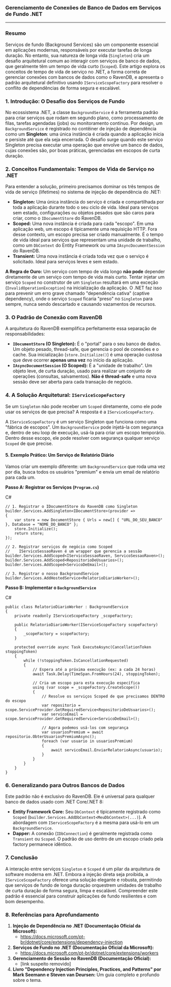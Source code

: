 ### **Gerenciamento de Conexões de Banco de Dados em Serviços de Fundo .NET**

------

### Resumo

Serviços de fundo (Background Services) são um componente essencial em aplicações modernas, responsáveis por executar tarefas de longa duração. No entanto, sua natureza de longa vida (`Singleton`) cria um desafio arquitetural comum ao interagir com serviços de banco de dados, que geralmente têm um tempo de vida curto (`Scoped`). Este artigo explora os conceitos de tempo de vida de serviço no .NET, a forma correta de gerenciar conexões com bancos de dados como o RavenDB, e apresenta o padrão arquitetural definitivo usando `IServiceScopeFactory` para resolver o conflito de dependências de forma segura e escalável.



### 1. Introdução: O Desafio dos Serviços de Fundo



No ecossistema .NET, a classe `BackgroundService` é a ferramenta padrão para criar serviços que rodam em segundo plano, como processamento de filas, tarefas agendadas (jobs) ou monitoramento contínuo. Por design, um `BackgroundService` é registrado no contêiner de injeção de dependência como um **Singleton**: uma única instância é criada quando a aplicação inicia e persiste até que ela seja encerrada. O desafio surge quando este serviço Singleton precisa executar uma operação que envolve um banco de dados, cujas conexões são, por boas práticas, gerenciadas em escopos de curta duração.



### 2. Conceitos Fundamentais: Tempos de Vida de Serviço no .NET



Para entender a solução, primeiro precisamos dominar os três tempos de vida de serviço (lifetimes) no sistema de injeção de dependência do .NET:

- **Singleton:** Uma única instância do serviço é criada e compartilhada por toda a aplicação durante todo o seu ciclo de vida. Ideal para serviços sem estado, configurações ou objetos pesados que são caros para criar, como o `IDocumentStore` do RavenDB.
- **Scoped:** Uma nova instância é criada para cada "escopo". Em uma aplicação web, um escopo é tipicamente uma requisição HTTP. Fora desse contexto, um escopo precisa ser criado manualmente. É o tempo de vida ideal para serviços que representam uma unidade de trabalho, como um `DbContext` do Entity Framework ou uma `IAsyncDocumentSession` do RavenDB.
- **Transient:** Uma nova instância é criada toda vez que o serviço é solicitado. Ideal para serviços leves e sem estado.

**A Regra de Ouro:** Um serviço com tempo de vida longo **não pode** depender diretamente de um serviço com tempo de vida mais curto. Tentar injetar um serviço `Scoped` no construtor de um `Singleton` resultará em uma exceção (`InvalidOperationException`) na inicialização da aplicação. O .NET faz isso para prevenir um erro grave chamado "dependência cativa" (captive dependency), onde o serviço `Scoped` ficaria "preso" no `Singleton` para sempre, nunca sendo descartado e causando vazamentos de recursos.



### 3. O Padrão de Conexão com RavenDB



A arquitetura do RavenDB exemplifica perfeitamente essa separação de responsabilidades:

- **`IDocumentStore` (O Singleton):** É o "portal" para o seu banco de dados. Um objeto pesado, thread-safe, que gerencia o pool de conexões e o cache. Sua inicialização (`store.Initialize()`) é uma operação custosa que deve ocorrer **apenas uma vez** no início da aplicação.
- **`IAsyncDocumentSession` (O Scoped):** É a "unidade de trabalho". Um objeto leve, de curta duração, usado para realizar um conjunto de operações (consultas, salvamentos). **Não é thread-safe** e uma nova sessão deve ser aberta para cada transação de negócio.



### 4. A Solução Arquitetural: `IServiceScopeFactory`



Se um `Singleton` não pode receber um `Scoped` diretamente, como ele pode usar os serviços de que precisa? A resposta é a `IServiceScopeFactory`.

A `IServiceScopeFactory` é um serviço Singleton que funciona como uma "fábrica de escopos". Um `BackgroundService` pode injetá-la com segurança e, dentro de seu loop de execução, usá-la para criar um escopo temporário. Dentro desse escopo, ele pode resolver com segurança qualquer serviço `Scoped` de que precise.



#### 5. Exemplo Prático: Um Serviço de Relatório Diário



Vamos criar um exemplo diferente: um `BackgroundService` que roda uma vez por dia, busca todos os usuários "premium" e envia um email de relatório para cada um.

**Passo A: Registrar os Serviços (`Program.cs`)**

C#

```
// 1. Registrar o IDocumentStore do RavenDB como Singleton
builder.Services.AddSingleton<IDocumentStore>(provider =>
{
    var store = new DocumentStore { Urls = new[] { "URL_DO_SEU_BANCO" }, Database = "NOME_DO_BANCO" };
    store.Initialize();
    return store;
});

// 2. Registrar serviços de negócio como Scoped
//    IServicoSessaoRaven é um wrapper que gerencia a sessão
builder.Services.AddScoped<IServicoSessaoRaven, ServicoSessaoRaven>(); 
builder.Services.AddScoped<RepositorioDeUsuarios>();
builder.Services.AddScoped<ServicoDeEmail>();

// 3. Registrar o nosso BackgroundService
builder.Services.AddHostedService<RelatorioDiarioWorker>();
```

**Passo B: Implementar o `BackgroundService`**

C#

```
public class RelatorioDiarioWorker : BackgroundService
{
    private readonly IServiceScopeFactory _scopeFactory;

    public RelatorioDiarioWorker(IServiceScopeFactory scopeFactory)
    {
        _scopeFactory = scopeFactory;
    }

    protected override async Task ExecuteAsync(CancellationToken stoppingToken)
    {
        while (!stoppingToken.IsCancellationRequested)
        {
            // Espera até a próxima execução (ex: a cada 24 horas)
            await Task.Delay(TimeSpan.FromHours(24), stoppingToken);

            // Cria um escopo para esta execução específica
            using (var scope = _scopeFactory.CreateScope())
            {
                // Resolve os serviços Scoped de que precisamos DENTRO do escopo
                var repositorio = scope.ServiceProvider.GetRequiredService<RepositorioDeUsuarios>();
                var servicoEmail = scope.ServiceProvider.GetRequiredService<ServicoDeEmail>();

                // Agora podemos usá-los com segurança
                var usuariosPremium = await repositorio.ObterUsuariosPremiumAsync();
                foreach (var usuario in usuariosPremium)
                {
                    await servicoEmail.EnviarRelatorioAsync(usuario);
                }
            }
        }
    }
}
```



### 6. Generalizando para Outros Bancos de Dados



Este padrão não é exclusivo do RavenDB. Ele é universal para qualquer banco de dados usado com .NET Core/.NET 8:

- **Entity Framework Core:** Seu `DbContext` é tipicamente registrado como `Scoped` (`builder.Services.AddDbContext<MeuDbContext>(...)`). A abordagem com `IServiceScopeFactory` é a mesma para usá-lo em um `BackgroundService`.
- **Dapper:** A conexão (`IDbConnection`) é geralmente registrada como `Transient` ou `Scoped`. O padrão de uso dentro de um escopo criado pela factory permanece idêntico.



### 7. Conclusão



A interação entre serviços `Singleton` e `Scoped` é um pilar da arquitetura de software moderna em .NET. Embora a injeção direta seja proibida, a `IServiceScopeFactory` oferece uma solução elegante e robusta, permitindo que serviços de fundo de longa duração orquestrem unidades de trabalho de curta duração de forma segura, limpa e escalável. Compreender este padrão é essencial para construir aplicações de fundo resilientes e com bom desempenho.



### 8. Referências para Aprofundamento



1. **Injeção de Dependência no .NET (Documentação Oficial da Microsoft):**
   - https://docs.microsoft.com/pt-br/dotnet/core/extensions/dependency-injection
2. **Serviços de Fundo no .NET (Documentação Oficial da Microsoft):**
   - https://docs.microsoft.com/pt-br/dotnet/core/extensions/workers
3. **Gerenciamento de Sessão no RavenDB (Documentação Oficial):**
   - [link suspeito removido]
4. **Livro "Dependency Injection Principles, Practices, and Patterns" por Mark Seemann e Steven van Deursen:** Um guia completo e profundo sobre o tema.
